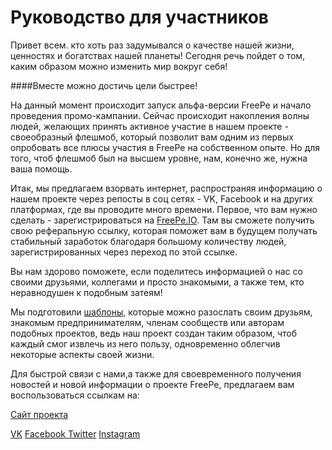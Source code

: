 # Руководство для участников

Привет всем. кто хоть раз задумывался о качестве нашей жизни, ценностях и богатствах нашей планеты! Сегодня речь пойдет о том, каким образом можно изменить мир вокруг себя!

####Вместе можно достичь цели быстрее!

На данный момент происходит запуск альфа-версии FreePe и начало проведения промо-кампании. Сейчас происходит накопления волны людей, желающих принять активное участие в нашем проекте - своеобразный флешмоб, который позволит вам одним из первых опробовать все плюсы участия в FreePe на собственном опыте. Но для того, чтоб флешмоб был на высшем уровне, нам, конечно же, нужна ваша помощь. 

Итак, мы предлагаем взорвать интернет, распространяя информацию о нашем проекте через репосты в соц сетях - VK, Facebook и на других платформах, где вы проводите много времени. Первое, что вам нужно сделать - зарегистрироваться на [FreePe.IO](https://freepe.io/ref/). Там вы сможете получить свою реферальную ссылку, которая поможет вам в будущем получать стабильный заработок благодаря большому количеству людей, зарегистрированных через переход по этой ссылке. 

Вы нам здорово поможете, если поделитесь информацией о нас со своими друзьями, коллегами и просто знакомыми, а также тем, кто неравнодушен к подобным затеям! 

Мы подготовили [шаблоны](https://freepe.info/ru/shabloni_dlya_priglashenii.html), которые можно разослать своим друзьям, знакомым предпринимателям, членам сообществ или авторам подобных проектов, ведь наш проект создан таким образом, чтоб каждый смог извлечь из него пользу, одновременно облегчив некоторые аспекты своей жизни.


Для быстрой связи с нами,а также для своевременного получения новостей и новой информации о проекте FreePe, предлагаем вам воспользоваться ссылкам на:

[Сайт проекта](http://freepe.org) 

[VK](https://vk.com/freepe_org) [Facebook ](https://www.facebook.com/FreePe-project-1705439936387017)
[Twitter](https://twitter.com/_freepe)
[Instagram ](https://instagram.com/thefreepe)
